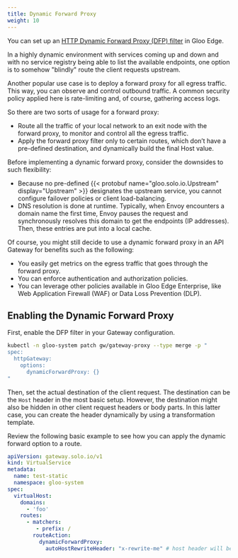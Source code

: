 ```yaml
---
title: Dynamic Forward Proxy
weight: 10
---
```


You can set up an [HTTP Dynamic Forward Proxy (DFP) filter](https://www.envoyproxy.io/docs/envoy/latest/intro/arch_overview/http/http_proxy) in Gloo Edge.

In a highly dynamic environment with services coming up and down and with no service registry being able to list the available endpoints, one option is to somehow "blindly" route the client requests upstream. 

Another popular use case is to deploy a forward proxy for all egress traffic. This way, you can observe and control outbound traffic. A common security policy applied here is rate-limiting and, of course, gathering access logs.

So there are two sorts of usage for a forward proxy:
- Route all the traffic of your local network to an exit node with the forward proxy, to monitor and control all the egress traffic.
- Apply the forward proxy filter only to certain routes, which don’t have a pre-defined destination, and dynamically build the final Host value.

Before implementing a dynamic forward proxy, consider the downsides to such flexibility:
- Because no pre-defined {{< protobuf name="gloo.solo.io.Upstream" display="Upstream" >}} designates the upstream service, you cannot configure failover policies or client load-balancing.
- DNS resolution is done at runtime. Typically, when Envoy encounters a domain name the first time, Envoy pauses the request and synchronously resolves this domain to get the endpoints (IP addresses). Then, these entries are put into a local cache.

Of course, you might still decide to use a dynamic forward proxy in an API Gateway for benefits such as the following:
- You easily get metrics on the egress traffic that goes through the forward proxy.
- You can enforce authentication and authorization policies.
- You can leverage other policies available in Gloo Edge Enterprise, like Web Application Firewall (WAF) or Data Loss Prevention (DLP).

## Enabling the Dynamic Forward Proxy

First, enable the DFP filter in your Gateway configuration.

```bash
kubectl -n gloo-system patch gw/gateway-proxy --type merge -p "
spec:
  httpGateway:
    options:
      dynamicForwardProxy: {}
"
```

Then, set the actual destination of the client request. The destination can be the `Host` header in the most basic setup. However, the destination might also be hidden in other client request headers or body parts. In this latter case, you can create the header dynamically by using a transformation template.

Review the following basic example to see how you can apply the dynamic forward option to a route.

```yaml
apiVersion: gateway.solo.io/v1
kind: VirtualService
metadata:
  name: test-static
  namespace: gloo-system
spec:
  virtualHost:
    domains:
      - 'foo'
    routes:
      - matchers:
         - prefix: /
        routeAction:
          dynamicForwardProxy:
            autoHostRewriteHeader: "x-rewrite-me" # host header will be rewritten to the value of this header
```




